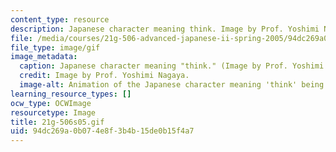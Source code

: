 ```yaml
---
content_type: resource
description: Japanese character meaning think. Image by Prof. Yoshimi Nagaya.
file: /media/courses/21g-506-advanced-japanese-ii-spring-2005/94dc269a0b074e8f3b4b15de0b15f4a7_21g-506s05.gif
file_type: image/gif
image_metadata:
  caption: Japanese character meaning "think." (Image by Prof. Yoshimi Nagaya.)
  credit: Image by Prof. Yoshimi Nagaya.
  image-alt: Animation of the Japanese character meaning 'think' being drawn.
learning_resource_types: []
ocw_type: OCWImage
resourcetype: Image
title: 21g-506s05.gif
uid: 94dc269a-0b07-4e8f-3b4b-15de0b15f4a7
---
```

